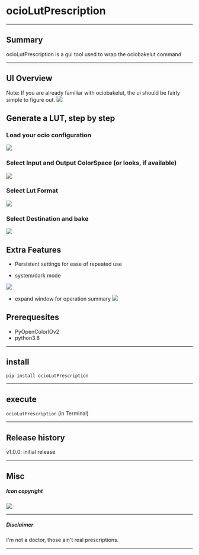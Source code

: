 # ocioLutPrescription

---

## Summary
ocioLutPrescription is a gui tool used to wrap the ociobakelut command

---

## UI Overview

Note: If you are already familiar with ociobakelut, the ui should be fairly simple to figure out.
![](.docs/fullUI.png)

## Generate a LUT, step by step
### Load your ocio configuration
![](.docs/setConfig.png)

### Select Input and Output ColorSpace (or looks, if available)
![](.docs/setInOut.png)

### Select Lut Format
![](.docs/setFormat.png)

### Select Destination and bake
![](.docs/setBake.png)

## Extra Features
- Persistent settings for ease of repeated use

- system/dark mode

![](.docs/setDarkStyle.png)

- expand window for operation summary
![](.docs/expandPrescriptionInfo.png)


## Prerequesites
- PyOpenColorIOv2
- python3.8

---

## install
`pip install ocioLutPrescription`

---

## execute
`ocioLutPrescription` (in Terminal)

---

## Release history

v1.0.0: initial release

---
## Misc

##### Icon copyright

![](.docs/prescription.png)


---

##### Disclaimer

I'm not a doctor, those ain't real prescriptions.

---

